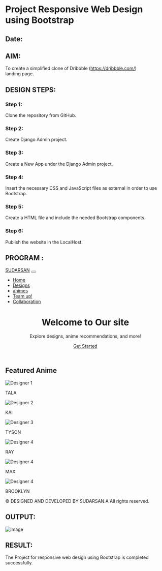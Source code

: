 # Project Responsive Web Design using Bootstrap
## Date:

## AIM:
To create a simplified clone of Dribbble (https://dribbble.com/) landing page.


## DESIGN STEPS:

### Step 1:
Clone the repository from GitHub.

### Step 2:
Create Django Admin project.

### Step 3:
Create a New App under the Django Admin project.

### Step 4:
Insert the necessary CSS and JavaScript files as external in order to use Bootstrap.

### Step 5:
Create a HTML file and include the needed Bootstrap components.

### Step 6:
Publish the website in the LocalHost.

## PROGRAM :
<!DOCTYPE html>
<html lang="en">
<head>
  <meta charset="UTF-8">
  <meta name="viewport" content="width=device-width, initial-scale=1.0">
  <title>Simple Homepage</title>
  <link href="https://cdn.jsdelivr.net/npm/bootstrap@5.3.0-alpha1/dist/css/bootstrap.min.css" rel="stylesheet">
</head>
<body class="bg-warning">

  <!-- Navbar -->
  <nav class="navbar navbar-expand-lg navbar-dark bg-dark">
    <div class="container-fluid">
      <a class="navbar-brand" href="#">SUDARSAN</a>
      <button class="navbar-toggler" type="button" data-bs-toggle="collapse" data-bs-target="#navbarNav" aria-controls="navbarNav" aria-expanded="false" aria-label="Toggle navigation">
        <span class="navbar-toggler-icon"></span>
      </button>
      <div class="collapse navbar-collapse" id="navbarNav">
        <ul class="navbar-nav ms-auto">
          <li class="nav-item"><a class="nav-link" href="#">Home</a></li>
          <li class="nav-item"><a class="nav-link" href="#">Designs</a></li>
          <li class="nav-item"><a class="nav-link" href="#">animes</a></li>
          <li class="nav-item"><a class="nav-link" href="#">Team up!</a></li>
          <li class="nav-item"><a class="nav-link" href="#">Collaboration</a></li>
        </ul>
      </div>
    </div>
  </nav>

  <!-- Hero Section -->
  <header class="text-center py-5 bg-primary text-white">
    <h1>Welcome to Our site</h1>
    <p>Explore designs, anime recommendations, and more!</p>
    <a href="#" class="btn btn-warning">Get Started</a>
  </header>

  <!-- Main Content -->
  <div class="container py-5">
    <div class="row text-center">
      <div class="col-12">
        <h2>Featured Anime</h2>
      </div>
      <div class="col-md-4">
        <img src="images (4).jpeg" class="img-fluid" alt="Designer 1">
        <p>TALA</p>
      </div>
      <div class="col-md-4">
        <img src="16aeec16629cabe6728a06b84a523a32.jpg" class="img-fluid" alt="Designer 2">
        <p>KAI</p>
      </div>
      <div class="col-md-4">
        <img src="1062251-y1pynu_1dao16kntyrepx_s_tedturp38wk.jpg" class="img-fluid" alt="Designer 3">
        <p>TYSON</p>
      </div>
      <div class="col-md-4">
        <img src="images (1).jpeg" class="img-fluid" alt="Designer 4">
        <p>RAY</p>
      </div>
      <div class="col-md-4">
        <img src="images (2).jpeg" class="img-fluid" alt="Designer 4">
        <p>MAX</p>
      </div>
      <div class="col-md-4">
        <img src="images (3).jpeg" class="img-fluid" alt="Designer 4">
        <p>BROOKLYN</p>
      </div> 
    </div>
  </div>

  <!-- Footer -->
  <footer class="bg-dark text-white text-center py-4">
    <p>&copy; DESIGNED AND DEVELOPED BY SUDARSAN.A All rights reserved.</p>
  </footer>

  <script src="https://cdn.jsdelivr.net/npm/bootstrap@5.3.0-alpha1/dist/js/bootstrap.bundle.min.js"></script>
</body>
</html>

## OUTPUT:
![image](https://github.com/user-attachments/assets/404a5519-6150-4bfc-988c-91fbca6459a6)


## RESULT:
The Project for responsive web design using Bootstrap is completed successfully.
